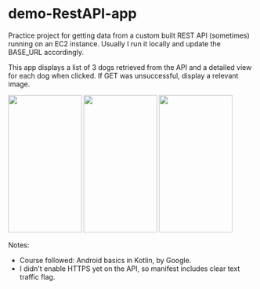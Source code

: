 # demo-RestAPI-app
Practice project for getting data from a custom built REST API (sometimes) running on an EC2 instance.
Usually I run it locally and update the BASE_URL accordingly.

This app displays a list of 3 dogs retrieved from the API and a detailed view for each dog when clicked. 
If GET was unsuccessful, display a relevant image.

<img src="https://user-images.githubusercontent.com/88038974/212665494-e1056667-3a47-4521-a5dc-b872d0e86716.png" width="150" height="280">

<img src="https://user-images.githubusercontent.com/88038974/212665566-3fe4daa1-673b-4034-b04a-32f9e7c2a9fd.png" width="150" height="280">

<img src="https://user-images.githubusercontent.com/88038974/212688971-69d267f2-0476-4455-b239-9b364e4af2b6.png" width="150" height="280">

Notes:
- Course followed: Android basics in Kotlin, by Google.
- I didn't enable HTTPS yet on the API, so manifest includes clear text traffic flag.
